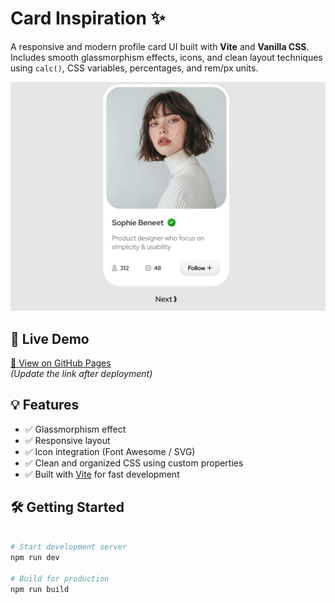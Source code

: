 # Card Inspiration ✨

A responsive and modern profile card UI built with **Vite** and **Vanilla CSS**.  
Includes smooth glassmorphism effects, icons, and clean layout techniques using `calc()`, CSS variables, percentages, and rem/px units.

![Screenshot](./Screenshot.png) 

## 🚀 Live Demo

[🔗 View on GitHub Pages]()  
*(Update the link after deployment)*

## 💡 Features

- ✅ Glassmorphism effect
- ✅ Responsive layout
- ✅ Icon integration (Font Awesome / SVG)
- ✅ Clean and organized CSS using custom properties
- ✅ Built with [Vite](https://vitejs.dev/) for fast development

## 🛠️ Getting Started

```bash

# Start development server
npm run dev

# Build for production
npm run build

